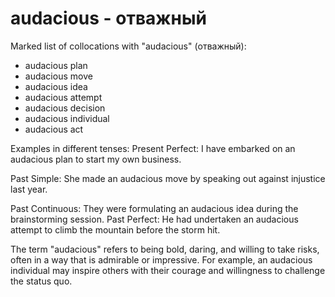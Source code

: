 # audacious - отважный


Marked list of collocations with "audacious" (отважный):

- audacious plan
- audacious move
- audacious idea
- audacious attempt
- audacious decision
- audacious individual
- audacious act

Examples in different tenses:
Present Perfect: I have embarked on an audacious plan to start my own business.

Past Simple: She made an audacious move by speaking out against injustice last year.

Past Continuous: They were formulating an audacious idea during the brainstorming session.
Past Perfect: He had undertaken an audacious attempt to climb the mountain before the storm hit.

The term "audacious" refers to being bold, daring, and willing to take risks, often in a way that is admirable or impressive. For example, an audacious individual may inspire others with their courage and willingness to challenge the status quo.
